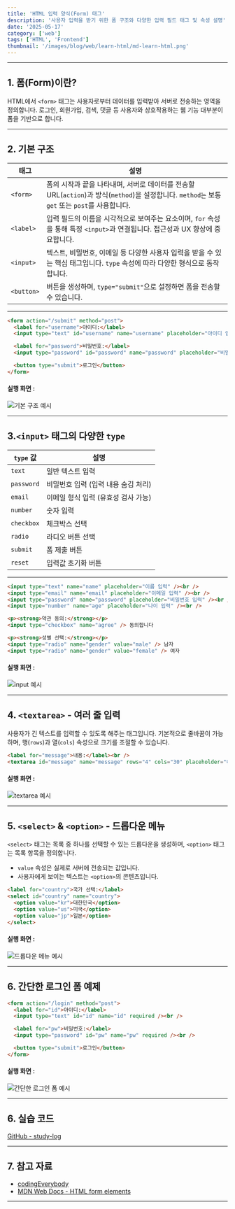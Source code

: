 ```yaml
---
title: 'HTML 입력 양식(Form) 태그'
description: '사용자 입력을 받기 위한 폼 구조와 다양한 입력 필드 태그 및 속성 설명'
date: '2025-05-17'
category: ['web']
tags: ['HTML', 'Frontend']
thumbnail: '/images/blog/web/learn-html/md-learn-html.png'
---
```


---

## 1. 폼(Form)이란?

HTML에서 `<form>` 태그는 사용자로부터 데이터를 입력받아 서버로 전송하는 영역을 정의합니다. 로그인, 회원가입, 검색, 댓글 등 사용자와 상호작용하는 웹 기능 대부분이 폼을 기반으로 합니다.

---

## 2. 기본 구조

| 태그       | 설명                                                                                                                                           |
| ---------- | ---------------------------------------------------------------------------------------------------------------------------------------------- |
| `<form>`   | 폼의 시작과 끝을 나타내며, 서버로 데이터를 전송할 URL(`action`)과 방식(`method`)을 설정합니다. `method는` 보통 `get` 또는 `post`를 사용합니다. |
| `<label>`  | 입력 필드의 이름을 시각적으로 보여주는 요소이며, `for` 속성을 통해 특정 `<input>`과 연결됩니다. 접근성과 UX 향상에 중요합니다.                 |
| `<input>`  | 텍스트, 비밀번호, 이메일 등 다양한 사용자 입력을 받을 수 있는 핵심 태그입니다. `type` 속성에 따라 다양한 형식으로 동작합니다.                  |
| `<button>` | 버튼을 생성하며, `type="submit"`으로 설정하면 폼을 전송할 수 있습니다.                                                                         |

---

```html
<form action="/submit" method="post">
  <label for="username">아이디:</label>
  <input type="text" id="username" name="username" placeholder="아이디 입력" /><br />

  <label for="password">비밀번호:</label>
  <input type="password" id="password" name="password" placeholder="비밀번호 입력" /><br />

  <button type="submit">로그인</button>
</form>
```

#### 실행 화면 :

![기본 구조 예시](/images/blog/web/learn-html/learn-html-6/md-learn-html-1.png)

---

## 3.`<input>` 태그의 다양한 `type`

| `type` 값  | 설명                                |
| ---------- | ----------------------------------- |
| `text`     | 일반 텍스트 입력                    |
| `password` | 비밀번호 입력 (입력 내용 숨김 처리) |
| `email`    | 이메일 형식 입력 (유효성 검사 가능) |
| `number`   | 숫자 입력                           |
| `checkbox` | 체크박스 선택                       |
| `radio`    | 라디오 버튼 선택                    |
| `submit`   | 폼 제출 버튼                        |
| `reset`    | 입력값 초기화 버튼                  |

---

```html
<input type="text" name="name" placeholder="이름 입력" /><br />
<input type="email" name="email" placeholder="이메일 입력" /><br />
<input type="password" name="password" placeholder="비밀번호 입력" /><br />
<input type="number" name="age" placeholder="나이 입력" /><br />

<p><strong>약관 동의:</strong></p>
<input type="checkbox" name="agree" /> 동의합니다

<p><strong>성별 선택:</strong></p>
<input type="radio" name="gender" value="male" /> 남자
<input type="radio" name="gender" value="female" /> 여자
```

#### 실행 화면 :

![input 예시](/images/blog/web/learn-html/learn-html-6/md-learn-html-2.png)

---

## 4. `<textarea>` - 여러 줄 입력

사용자가 긴 텍스트를 입력할 수 있도록 해주는 태그입니다. 기본적으로 줄바꿈이 가능하며, 행(`rows`)과 열(`cols`) 속성으로 크기를 조절할 수 있습니다.

```html
<label for="message">내용:</label><br />
<textarea id="message" name="message" rows="4" cols="30" placeholder="내용을 입력하세요"></textarea>
```

#### 실행 화면 :

![textarea 예시](/images/blog/web/learn-html/learn-html-6/md-learn-html-3.png)

---

## 5. `<select>` & `<option>` - 드롭다운 메뉴

`<select>` 태그는 목록 중 하나를 선택할 수 있는 드롭다운을 생성하며, `<option>` 태그는 목록 항목을 정의합니다.

- `value` 속성은 실제로 서버에 전송되는 값입니다.
- 사용자에게 보이는 텍스트는 `<option>`의 콘텐츠입니다.

```html
<label for="country">국가 선택:</label>
<select id="country" name="country">
  <option value="kr">대한민국</option>
  <option value="us">미국</option>
  <option value="jp">일본</option>
</select>
```

#### 실행 화면 :

![드롭다운 메뉴 예시](/images/blog/web/learn-html/learn-html-6/md-learn-html-4.png)

---

## 6. 간단한 로그인 폼 예제

```html
<form action="/login" method="post">
  <label for="id">아이디:</label>
  <input type="text" id="id" name="id" required /><br />

  <label for="pw">비밀번호:</label>
  <input type="password" id="pw" name="pw" required /><br />

  <button type="submit">로그인</button>
</form>
```

#### 실행 화면 :

![간단한 로그인 폼 예시](/images/blog/web/learn-html/learn-html-6/md-learn-html-5.png)

---

## 6. 실습 코드

[GitHub - study-log](https://github.com/TheUZUlab/study-snippets/blob/main/html/006.html)

---

## 7. 참고 자료

- [codingEverybody](https://codingeverybody.kr/)
- [MDN Web Docs - HTML form elements](https://developer.mozilla.org/ko/docs/Web/HTML/Reference/Elements/form)

---
